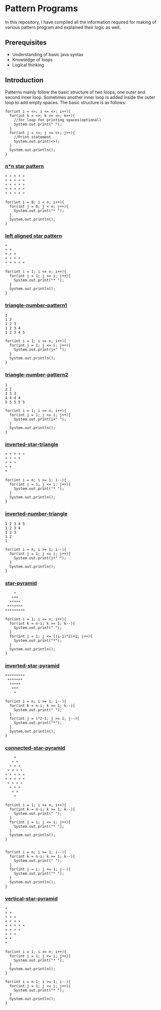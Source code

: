 # Pattern Programs
In this repository, I have compiled all the information required for making of various pattern program and explained their logic as well.

## Prerequisites
- Understanding of basic java syntax
- Knowledge of loops
- Logical thinking
## Introduction
Patterns mainly follow the basic structure of two loops, one outer and second inner loop. Sometimes another inner loop is added inside the outer loop to add empty spaces. The basic structure is as follows:


```
for(int i = <>; i <= <>; i++){
  for(int k = <>; k <= <>; k++){
    //for loop for printing spaces(optional)
    System.out.print(" ");
  }
  for(int j = <>; j <= <>; j++){
    //Print statement
    System.out.print(<>);
  }
  System.out.println();
}
```

### [n*n star pattern](https://github.com/archakNath/Java-Code-Reserves/blob/main/pattern/src/NxNStarPattern.java)
```
* * * * *
* * * * *
* * * * *
* * * * *
* * * * *
```


```
for(int i = 0; i < n; i++){
  for(int j = 0; j < n; j++){
    System.out.print("* ");
  }
  System.out.println();
}
```

### [left aligned star pattern](https://github.com/archakNath/Java-Code-Reserves/blob/main/pattern/src/left-align-triangle.java)
```
* 
* * 
* * * 
* * * * 
* * * * *
```


```
for(int i = 1; i <= n; i++){
  for(int j = 1; j <= i; j++){
    System.out.print("* ");
  }
  System.out.println();
}
```

### [triangle-number-pattern1](https://github.com/archakNath/Java-Code-Reserves/blob/main/pattern/src/triangle-number-pattern1.java)
```
1
1 2 
1 2 3 
1 2 3 4 
1 2 3 4 5
```
```
for(int i = 1; i <= n; i++){
  for(int j = 1; j <= i; j++){
    System.out.print(j+" ");
  }
  System.out.println();
}
```
### [triangle-number-pattern2](https://github.com/archakNath/Java-Code-Reserves/blob/main/pattern/src/triangle-number-pattern2.java)
```
1
2 2 
3 3 3 
4 4 4 4 
5 5 5 5 5
```
```
for(int i = 1; i <= n; i++){
  for(int j = 1; j <= i; j++){
    System.out.print(i+" ");
  }
  System.out.println();
}
```
### [inverted-star-triangle](https://github.com/archakNath/Java-Code-Reserves/blob/main/pattern/src/inverted-star-triangle.java)
```
* * * * *
* * * * 
* * * 
* *  
* 
```
```
for(int i = n; i >= 1; i--){
  for(int j = 1; j <= i; j++){
    System.out.print("* ");
  }
  System.out.println();
}
```
### [inverted-number-triangle](https://github.com/archakNath/Java-Code-Reserves/blob/main/pattern/src/inverted-number-triangle.java)
```
1 2 3 4 5
1 2 3 4
1 2 3 
1 2  
1 
```
```
for(int i = n; i >= 1; i--){
  for(int j = 1; j <= i; j++){
    System.out.print(j+" ");
  }
  System.out.println();
}
```
### [star-pyramid](https://github.com/archakNath/Java-Code-Reserves/blob/main/pattern/src/star-pyramid.java)
```
    *
   ***  
  *****
 *******
*********
```
```
for(int i = 1; i <= n; i++){
  for(int k = n-i; k >= 1; k--){
    System.out.print(" ");
  }
  for(int j = 1; j <= ((i-1)*2)+1; j++){
    System.out.print("*");
  }
  System.out.println();
}
```
### [inverted-star-pyramid](https://github.com/archakNath/Java-Code-Reserves/blob/main/pattern/src/inverted-star-pyramid.java)
```
*********
 *******
  *****
   ***
    *
```
```
for(int i = n; i >= 1; i--){
  for(int k = n-i; k >= 1; k--){
    System.out.print(" ");
  }
  for(int j = i*2-1; j >= 1; j--){
    System.out.print("*");
  }
  System.out.println();
}
```
### [connected-star-pyramid](https://github.com/archakNath/Java-Code-Reserves/blob/main/pattern/src/connected-star-pyramid.java)
```
    *
   * *
  * * *
 * * * *
* * * * *
* * * * *
 * * * *
  * * *
   * *
    *
```
```
for(int i = 1; i <= n; i++){
  for(int k = n-i; k >= 1; k--){
    System.out.print(" ");
  }
  for(int j = 1; j <= i; j++){
    System.out.print("* ");
  }
  System.out.println();
}
        
        
for(int i = n; i >= 1; i--){
  for(int k = n-i; k >= 1; k--){
    System.out.print(" ");
  }
  for(int j = i; j >= 1; j--){
    System.out.print("* ");
  }
  System.out.println();
}
```
### [vertical-star-pyramid](https://github.com/archakNath/Java-Code-Reserves/blob/main/pattern/src/vertical-star-pyramid.java)
```
* 
* * 
* * * 
* * * * 
* * * * *
* * * *
* * *
* *
*
```
```
for(int i = 1; i <= n; i++){
  for(int j = 1; j <= i; j++){
    System.out.print("* ");
  }
  System.out.println();
}

for(int i = n-1; i >= 1; i--){
  for(int j = 1; j <= i; j++){
    System.out.print("* ");
  }
  System.out.println();
}
```